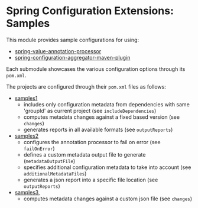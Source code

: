 Spring Configuration Extensions: Samples
==========

This module provides sample configurations for using:
 - [spring-value-annotation-processor](../spring-value-annotation-processor)
 - [spring-configuration-aggregator-maven-plugin](../spring-configuration-aggregator-maven-plugin)

Each submodule showcases the various configuration options through its `pom.xml`.

The projects are configured through their `pom.xml` files as follows:
- [samples1](./spring-configuration-extensions-samples1/pom.xml)
  - includes only configuration metadata from dependencies with same 'groupId' as current project (see `includeDependencies`)
  - computes metadata changes against a fixed based version (see `changes`)
  - generates reports in all available formats (see `outputReports`)
- [samples2](./spring-configuration-extensions-samples2/pom.xml)
  - configures the annotation processor to fail on error  (see `failOnError`)
  - defines a custom metadata output file to generate (`metadataOutputFile`)
  - specifies additional configuration metadata to take into account (see `additionalMetadataFiles`)
  - generates a json report into a specific file location (see `outputReports`)
- [samples3](./spring-configuration-extensions-samples3/pom.xml),
  - computes metadata changes against a custom json file (see `changes`)

